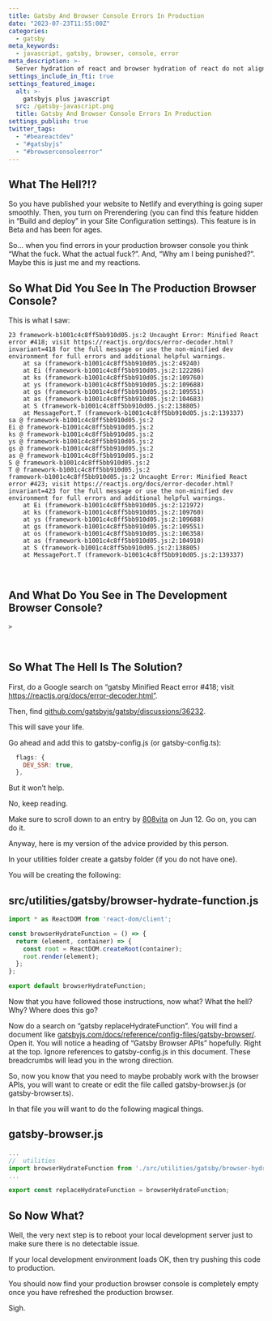```yaml
---
title: Gatsby And Browser Console Errors In Production
date: "2023-07-23T11:55:00Z"
categories:
  - gatsby
meta_keywords:
  - javascript, gatsby, browser, console, error
meta_description: >-
  Server hydration of react and browser hydration of react do not align. But then what. What do you do?
settings_include_in_fti: true
settings_featured_image:
  alt: >-
    gatsbyjs plus javascript
  src: /gatsby-javascript.png
  title: Gatsby And Browser Console Errors In Production
settings_publish: true
twitter_tags:
  - "#beareactdev"
  - "#gatsbyjs"
  - "#browserconsoleerror"
---
```


## What The Hell?!?

So you have published your website to Netlify and everything is going super smoothly. Then, you turn on Prerendering (you can find this feature hidden in “Build and deploy” in your Site Configuration settings). This feature is in Beta and has been for ages.

So... when you find errors in your production browser console you think “What the fuck. What the actual fuck?”. And, “Why am I being punished?”. Maybe this is just me and my reactions.

## So What Did You See In The Production Browser Console?

This is what I saw:

```terminal
23 framework-b1001c4c8ff5bb910d05.js:2 Uncaught Error: Minified React error #418; visit https://reactjs.org/docs/error-decoder.html?invariant=418 for the full message or use the non-minified dev environment for full errors and additional helpful warnings.
    at sa (framework-b1001c4c8ff5bb910d05.js:2:49240)
    at Ei (framework-b1001c4c8ff5bb910d05.js:2:122286)
    at ks (framework-b1001c4c8ff5bb910d05.js:2:109760)
    at ys (framework-b1001c4c8ff5bb910d05.js:2:109688)
    at gs (framework-b1001c4c8ff5bb910d05.js:2:109551)
    at as (framework-b1001c4c8ff5bb910d05.js:2:104683)
    at S (framework-b1001c4c8ff5bb910d05.js:2:138805)
    at MessagePort.T (framework-b1001c4c8ff5bb910d05.js:2:139337)
sa @ framework-b1001c4c8ff5bb910d05.js:2
Ei @ framework-b1001c4c8ff5bb910d05.js:2
ks @ framework-b1001c4c8ff5bb910d05.js:2
ys @ framework-b1001c4c8ff5bb910d05.js:2
gs @ framework-b1001c4c8ff5bb910d05.js:2
as @ framework-b1001c4c8ff5bb910d05.js:2
S @ framework-b1001c4c8ff5bb910d05.js:2
T @ framework-b1001c4c8ff5bb910d05.js:2
framework-b1001c4c8ff5bb910d05.js:2 Uncaught Error: Minified React error #423; visit https://reactjs.org/docs/error-decoder.html?invariant=423 for the full message or use the non-minified dev environment for full errors and additional helpful warnings.
    at Ei (framework-b1001c4c8ff5bb910d05.js:2:121972)
    at ks (framework-b1001c4c8ff5bb910d05.js:2:109760)
    at ys (framework-b1001c4c8ff5bb910d05.js:2:109688)
    at gs (framework-b1001c4c8ff5bb910d05.js:2:109551)
    at os (framework-b1001c4c8ff5bb910d05.js:2:106358)
    at as (framework-b1001c4c8ff5bb910d05.js:2:104910)
    at S (framework-b1001c4c8ff5bb910d05.js:2:138805)
    at MessagePort.T (framework-b1001c4c8ff5bb910d05.js:2:139337)
```

<br />

## And What Do You See in The Development Browser Console?

```terminal
>
```

<br />

## So What The Hell Is The Solution?

First, do a Google search on “gatsby Minified React error #418; visit https://reactjs.org/docs/error-decoder.html”.

Then, find <a href="https://github.com/gatsbyjs/gatsby/discussions/36232" target="_blank">github.com/gatsbyjs/gatsby/discussions/36232</a>.

This will save your life.

Go ahead and add this to gatsby-config.js (or gatsby-config.ts):

```javascript
  flags: {
    DEV_SSR: true,
  },
```

But it won’t help.

No, keep reading.

Make sure to scroll down to an entry by <a href="https://github.com/808vita" target="_blank">808vita</a> on Jun 12. Go on, you can do it.

Anyway, here is my version of the advice provided by this person.

In your utilities folder create a gatsby folder (if you do not have one).

You will be creating the following:

## src/utilities/gatsby/browser-hydrate-function.js

```javascript
import * as ReactDOM from 'react-dom/client';

const browserHydrateFunction = () => {
  return (element, container) => {
    const root = ReactDOM.createRoot(container);
    root.render(element);
  };
};

export default browserHydrateFunction;
```

Now that you have followed those instructions, now what? What the hell? Why? Where does this go?

Now do a search on “gatsby replaceHydrateFunction”. You will find a document like <a href="https://www.gatsbyjs.com/docs/reference/config-files/gatsby-browser/" target="_blank">gatsbyjs.com/docs/reference/config-files/gatsby-browser/</a>. Open it. You will notice a heading of “Gatsby Browser APIs” hopefully. Right at the top. Ignore references to gatsby-config.js in this document. These breadcrumbs will lead you in the wrong direction.

So, now you know that you need to maybe probably work with the browser APIs, you will want to create or edit the file called gatsby-browser.js (or gatsby-browser.ts).

In that file you will want to do the following magical things.

## gatsby-browser.js

```javascript
...
//  utilities
import browserHydrateFunction from './src/utilities/gatsby/browser-hydrate-function';
...

export const replaceHydrateFunction = browserHydrateFunction;
```

## So Now What?

Well, the very next step is to reboot your local development server just to make sure there is no detectable issue.

If your local development environment loads OK, then try pushing this code to production.

You should now find your production browser console is completely empty once you have refreshed the production browser.

Sigh.
